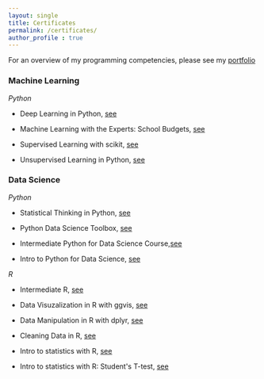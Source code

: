 ```yaml
---
layout: single
title: Certificates
permalink: /certificates/
author_profile : true
---
```

For an overview of my programming competencies, please see my [portfolio](https://github.com/Thijsq/Datacamp/raw/master/Programming%20Portfolio.pdf)

### Machine Learning

*Python*
+ Deep Learning in Python, [see](https://github.com/Thijsq/Datacamp/raw/master/deep%20learning%20in%20Python.pdf)

+ Machine Learning with the Experts: School Budgets, [see](https://github.com/Thijsq/Datacamp/raw/master/Machine%20Learning%20with%20the%20experts:%20School%20budgets.pdf)

+ Supervised Learning with scikit, [see](https://github.com/Thijsq/Datacamp/raw/master/Supervised%20learning%20with%20scikit.pdf)

+ Unsupervised Learning in Python, [see](https://github.com/Thijsq/Datacamp/raw/master/Unsupervised%20Learning%20in%20Python.pdf)

### Data Science

*Python*

+ Statistical Thinking in Python, [see](https://github.com/Thijsq/Datacamp/raw/master/Statistical%20Thinking%20in%20Python%20(Part%201).pdf)

+ Python Data Science Toolbox, [see](https://github.com/Thijsq/Datacamp/raw/master/Python%20Data%20Science%20Toolbox%20(Part%201).pdf)

+ Intermediate Python for Data Science Course,[see](https://github.com/Thijsq/Datacamp/raw/master/Intermediate%20Python.pdf)

+ Intro to Python for Data Science, [see](https://github.com/Thijsq/Datacamp/raw/master/Intro%20Python%20for%20Data%20Science.pdf)

*R*

+ Intermediate R, [see](https://github.com/Thijsq/Datacamp/raw/master/Intermediate%20R.pdf)

+ Data Visuzalization in R with ggvis, [see](https://github.com/Thijsq/Datacamp/raw/master/Data%20Visualization%20in%20R%20with%20ggvis.pdf)

+ Data Manipulation in R with dplyr, [see](https://github.com/Thijsq/Datacamp/raw/master/Data%20Manipulation%20in%20R%20with%20dplyr.pdf)

+ Cleaning Data in R, [see](https://github.com/Thijsq/Datacamp/raw/master/Cleaning%20data%20in%20R.pdf)

+ Intro to statistics with R, [see](https://github.com/Thijsq/Datacamp/raw/master/Intro%20to%20statistics%20with%20R.pdf)

+ Intro to statistics with R: Student's T-test, [see](https://github.com/Thijsq/Datacamp/raw/master/Intro%20R%20statistiscs%20students%20ttest.pdf)
